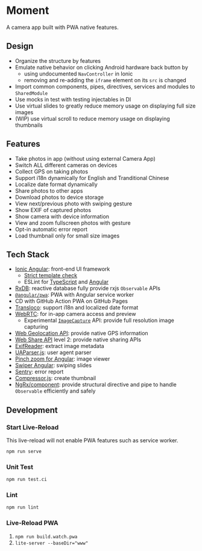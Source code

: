 # Moment

A camera app built with PWA native features.

## Design

- Organize the structure by features
- Emulate native behavior on clicking Android hardware back button by
  - using undocumented `NavController` in Ionic
  - removing and re-adding the `iframe` element on its `src` is changed
- Import common components, pipes, directives, services and modules to `SharedModule`
- Use mocks in test with testing injectables in DI
- Use virtual slides to greatly reduce memory usage on displaying full size images
- (WIP) use virtual scroll to reduce memory usage on displaying thumbnails

## Features

- Take photos in app (without using external Camera App)
- Switch ALL different cameras on devices
- Collect GPS on taking photos
- Support i18n dynamically for English and Tranditional Chinese
- Localize date format dynamically
- Share photos to other apps
- Download photos to device storage
- View next/previous photo with swiping gesture
- Show EXIF of captured photos
- Show camera with device information
- View and zoom fullscreen photos with gesture
- Opt-in automatic error report
- Load thumbnail only for small size images

## Tech Stack

- [Ionic Angular](https://ionicframework.com/docs/angular/overview): front-end UI framework
  - [Strict template check](https://angular.io/guide/template-typecheck)
  - ESLint for [TypeScript](https://github.com/typescript-eslint/typescript-eslint) and [Angular](https://github.com/angular-eslint/angular-eslint)
- [RxDB](https://rxdb.info/): reactive database fully provide rxjs `Observable` APIs
- [`@angular/pwa`](https://angular.io/guide/service-worker-intro): PWA with Angular service worker
- CD with GitHub Action PWA on GitHub Pages
- [Transloco](https://ngneat.github.io/transloco/): support i18n and localized date format
- [WebRTC](https://webrtc.org/): for in-app camera access and preview
  - Experimental [`ImageCapture`](https://www.w3.org/TR/image-capture/) API: provide full resolution image capturing
- [Web Geolocation API](https://developer.mozilla.org/en-US/docs/Web/API/Geolocation_API): provide native GPS information
- [Web Share API](https://developer.mozilla.org/en-US/docs/Web/API/Navigator/share) level 2: provide native sharing APIs
- [ExifReader](https://github.com/mattiasw/ExifReader): extract image metadata
- [UAParser.js](https://github.com/faisalman/ua-parser-js): user agent parser
- [Pinch zoom for Angular](https://github.com/drozhzhin-n-e/ngx-pinch-zoom): image viewer
- [Swiper Angular](https://swiperjs.com/angular): swiping slides
- [Sentry](https://sentry.io/welcome/): error report
- [Compressor.js](https://github.com/fengyuanchen/compressorjs): create thumbnail
- [NgRx/component](https://ngrx.io/guide/component): provide structural directive and pipe to handle `Observable` efficiently and safely

## Development

### Start Live-Reload

This live-reload will not enable PWA features such as service worker.

```bash
npm run serve
```

### Unit Test

```bash
npm run test.ci
```

### Lint

```bash
npm run lint
```

### Live-Reload PWA

1. `npm run build.watch.pwa`
1. `lite-server --baseDir="www"`
